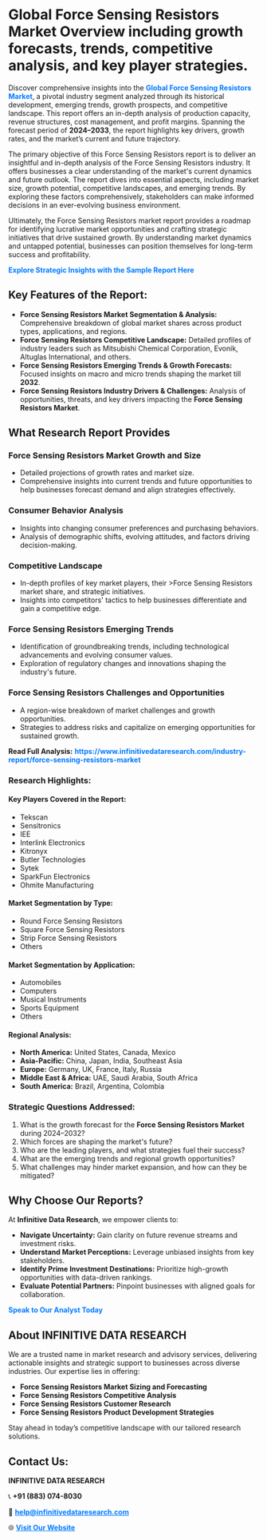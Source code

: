 <h1>Global Force Sensing Resistors Market Overview including growth forecasts, trends, competitive analysis, and key player strategies.</h1>
<p>
Discover comprehensive insights into the 
<a href="https://www.infinitivedataresearch.com/industry-report/force-sensing-resistors-market" rel="dofollow" style="color: #007BFF; text-decoration: none;"><strong>Global Force Sensing Resistors Market</strong></a>, a pivotal industry segment analyzed through its historical development, emerging trends, growth prospects, and competitive landscape. This report offers an in-depth analysis of production capacity, revenue structures, cost management, and profit margins. Spanning the forecast period of <strong>2024–2033</strong>, the report highlights key drivers, growth rates, and the market’s current and future trajectory.
</p>
<p>
The primary objective of this Force Sensing Resistors report is to deliver an insightful and in-depth analysis of the Force Sensing Resistors industry. It offers businesses a clear understanding of the market's current dynamics and future outlook. The report dives into essential aspects, including market size, growth potential, competitive landscapes, and emerging trends. By exploring these factors comprehensively, stakeholders can make informed decisions in an ever-evolving business environment.
</p>
<p>
Ultimately, the Force Sensing Resistors market report provides a roadmap for identifying lucrative market opportunities and crafting strategic initiatives that drive sustained growth. By understanding market dynamics and untapped potential, businesses can position themselves for long-term success and profitability.
</p>
<p>
<a href="https://www.infinitivedataresearch.com/request-sample/reportId=106647" style="color: #007BFF; text-decoration: none;"><strong>Explore Strategic Insights with the Sample Report Here</strong></a>
</p>

<h2>Key Features of the Report:</h2>
<ul>
<li><strong>Force Sensing Resistors Market Segmentation & Analysis:</strong> Comprehensive breakdown of global market shares across product types, applications, and regions.</li>
<li><strong>Force Sensing Resistors Competitive Landscape:</strong> Detailed profiles of industry leaders such as Mitsubishi Chemical Corporation, Evonik, Altuglas International, and others.</li>
<li><strong>Force Sensing Resistors Emerging Trends & Growth Forecasts:</strong> Focused insights on macro and micro trends shaping the market till <strong>2032</strong>.</li>
<li><strong>Force Sensing Resistors Industry Drivers & Challenges:</strong> Analysis of opportunities, threats, and key drivers impacting the <strong>Force Sensing Resistors Market</strong>.</li>
</ul>

<h2>What Research Report Provides</h2>
<h3>Force Sensing Resistors Market Growth and Size</h3>
<ul>
<li>Detailed projections of growth rates and market size.</li>
<li>Comprehensive insights into current trends and future opportunities to help businesses forecast demand and align strategies effectively.</li>
</ul>

<h3>Consumer Behavior Analysis</h3>
<ul>
<li>Insights into changing consumer preferences and purchasing behaviors.</li>
<li>Analysis of demographic shifts, evolving attitudes, and factors driving decision-making.</li>
</ul>

<h3>Competitive Landscape</h3>
<ul>
<li>In-depth profiles of key market players, their >Force Sensing Resistors market share, and strategic initiatives.</li>
<li>Insights into competitors' tactics to help businesses differentiate and gain a competitive edge.</li>
</ul>

<h3>Force Sensing Resistors Emerging Trends</h3>
<ul>
<li>Identification of groundbreaking trends, including technological advancements and evolving consumer values.</li>
<li>Exploration of regulatory changes and innovations shaping the industry's future.</li>
</ul>

<h3>Force Sensing Resistors Challenges and Opportunities</h3>
<ul>
<li>A region-wise breakdown of market challenges and growth opportunities.</li>
<li>Strategies to address risks and capitalize on emerging opportunities for sustained growth.</li>
</ul>
<p><strong>Read Full Analysis:</strong> <a href="https://www.infinitivedataresearch.com/industry-report/force-sensing-resistors-market" rel="dofollow" style="color: #007BFF; text-decoration: none;"><strong>https://www.infinitivedataresearch.com/industry-report/force-sensing-resistors-market</strong></a></p>
<h3>Research Highlights:</h3>
<h4>Key Players Covered in the Report:</h4>
<ul><li>Tekscan</li><li>Sensitronics</li><li>IEE</li><li>Interlink Electronics</li><li>Kitronyx</li><li>Butler Technologies</li><li>Sytek</li><li>SparkFun Electronics</li><li>Ohmite Manufacturing</li></ul>
<h4>Market Segmentation by Type:</h4>
<ul><li>Round Force Sensing Resistors</li><li>Square Force Sensing Resistors</li><li>Strip Force Sensing Resistors</li><li>Others</li></ul>
<h4>Market Segmentation by Application:</h4>
<ul><li>Automobiles</li><li>Computers</li><li>Musical Instruments</li><li>Sports Equipment</li><li>Others</li></ul>

<h4>Regional Analysis:</h4>
<ul>
<li><strong>North America:</strong> United States, Canada, Mexico</li>
<li><strong>Asia-Pacific:</strong> China, Japan, India, Southeast Asia</li>
<li><strong>Europe:</strong> Germany, UK, France, Italy, Russia</li>
<li><strong>Middle East & Africa:</strong> UAE, Saudi Arabia, South Africa</li>
<li><strong>South America:</strong> Brazil, Argentina, Colombia</li>
</ul>

<h3>Strategic Questions Addressed:</h3>
<ol>
<li>What is the growth forecast for the <strong>Force Sensing Resistors Market</strong> during 2024–2032?</li>
<li>Which forces are shaping the market's future?</li>
<li>Who are the leading players, and what strategies fuel their success?</li>
<li>What are the emerging trends and regional growth opportunities?</li>
<li>What challenges may hinder market expansion, and how can they be mitigated?</li>
</ol>

<h2>Why Choose Our Reports?</h2>
<p>At <strong>Infinitive Data Research</strong>, we empower clients to:</p>
<ul>
<li><strong>Navigate Uncertainty:</strong> Gain clarity on future revenue streams and investment risks.</li>
<li><strong>Understand Market Perceptions:</strong> Leverage unbiased insights from key stakeholders.</li>
<li><strong>Identify Prime Investment Destinations:</strong> Prioritize high-growth opportunities with data-driven rankings.</li>
<li><strong>Evaluate Potential Partners:</strong> Pinpoint businesses with aligned goals for collaboration.</li>
</ul>
<p><a href="https://www.infinitivedataresearch.com/industry-report/force-sensing-resistors-market" rel="dofollow" style="color: #007BFF; text-decoration: none;"><strong>Speak to Our Analyst Today</strong></a></p>

<h2>About INFINITIVE DATA RESEARCH</h2>
<p>We are a trusted name in market research and advisory services, delivering actionable insights and strategic support to businesses across diverse industries. Our expertise lies in offering:</p>
<ul>
<li><strong>Force Sensing Resistors Market Sizing and Forecasting</strong></li>
<li><strong>Force Sensing Resistors Competitive Analysis</strong></li>
<li><strong>Force Sensing Resistors Customer Research</strong></li>
<li><strong>Force Sensing Resistors Product Development Strategies</strong></li>
</ul>
<p>Stay ahead in today’s competitive landscape with our tailored research solutions.</p>

<h2>Contact Us:</h2>
<p><strong>INFINITIVE DATA RESEARCH</strong></p>
<p>📞 <strong>+91 (883) 074-8030</strong></p>
<p>📧 <strong><a href="mailto:help@infinitivedataresearch.com" style="color: #007BFF;">help@infinitivedataresearch.com</a></strong></p>
<p>🌐 <strong><a href="https://www.infinitivedataresearch.com" rel="dofollow" style="color: #007BFF;">Visit Our Website</a></strong></p>